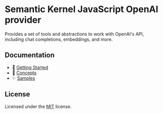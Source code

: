# Semantic Kernel JavaScript OpenAI provider

Provides a set of tools and abstractions to work with OpenAI's API, including chat completions, embeddings, and more.

## Documentation

- 📖 [Getting Started](https://kerneljs.com/getting-started)
- 🤖 [Concepts](https://kerneljs.com/concepts)
- ✨ [Samples](https://kerneljs.com/samples)

## License

Licensed under the [MIT](LICENSE) license.
